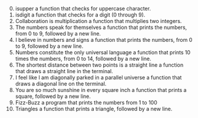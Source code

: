 0. isupper
a function that checks for uppercase character.
1. isdigit
 a function that checks for a digit (0 through 9).
2. Collaboration is multiplication
a function that multiplies two integers.
3. The numbers speak for themselves
a function that prints the numbers, from 0 to 9, followed by a new line.
4. I believe in numbers and signs
a function that prints the numbers, from 0 to 9, followed by a new line.
5. Numbers constitute the only universal language
a function that prints 10 times the numbers, from 0 to 14, followed by a new line.
6. The shortest distance between two points is a straight line
a function that draws a straight line in the terminal.
7. I feel like I am diagonally parked in a parallel universe
 a function that draws a diagonal line on the terminal.
8. You are so much sunshine in every square inch
 a function that prints a square, followed by a new line.
9. Fizz-Buzz
a program that prints the numbers from 1 to 100
10. Triangles
 a function that prints a triangle, followed by a new line.
